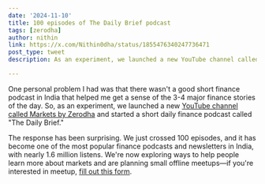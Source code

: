 ```yaml
---
date: '2024-11-10'
title: 100 episodes of The Daily Brief podcast
tags: [zerodha]
author: nithin
link: https://x.com/Nithin0dha/status/1855476340247736471
post_type: tweet
description: As an experiment, we launched a new YouTube channel called and started a short daily finance podcast...

---
```


One personal problem I had was that there wasn't a good short finance podcast in India that helped me get a sense of the 3-4 major finance stories of the day. So, as an experiment, we launched a new [YouTube channel called Markets by Zerodha](https://www.youtube.com/@marketsbyzerodha) and started a short daily finance podcast called "The Daily Brief."

The response has been surprising. We just crossed 100 episodes, and it has become one of the most popular finance podcasts and newsletters in India, with nearly 1.6 million listens. We're now exploring ways to help people learn more about markets and are planning small offline meetups—if you're interested in meetup, [fill out this form](https://docs.google.com/forms/d/e/1FAIpQLScpNjcJDARfFYIHb07P9NTDqilptiOks_15GabIo4ZDMbYxXg/viewform).
